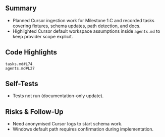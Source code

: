 ## Summary

- Planned Cursor ingestion work for Milestone 1.C and recorded tasks covering fixtures, schema updates, path detection, and docs.
- Highlighted Cursor default workspace assumptions inside `agents.md` to keep provider scope explicit.

## Code Highlights

```text
tasks.md#L74
agents.md#L27
```

## Self-Tests

- Tests not run (documentation-only update).

## Risks & Follow-Up

- Need anonymised Cursor logs to start schema work.
- Windows default path requires confirmation during implementation.
